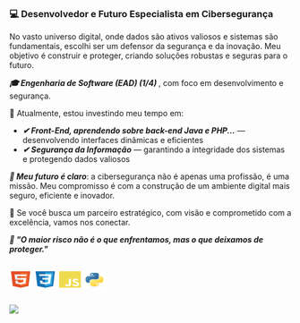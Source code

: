 <h3>💻 Desenvolvedor e Futuro Especialista em Cibersegurança</h3>

<p>No vasto universo digital, onde dados são ativos valiosos e sistemas são fundamentais, escolhi ser um defensor da segurança e da inovação. Meu objetivo é construir e proteger, criando soluções robustas e seguras para o futuro.</p>

<p><strong><em>🎓 Engenharia de Software (EAD) (1/4) </em></strong>, com foco em desenvolvimento e segurança.</p>

<p>🌱 Atualmente, estou investindo meu tempo em:</p>
<ul>
    <li><strong><em>✔ Front-End, aprendendo sobre back-end Java e PHP...</em></strong> — desenvolvendo interfaces dinâmicas e eficientes</li>
    <li><strong><em>✔ Segurança da Informação</em></strong> — garantindo a integridade dos sistemas e protegendo dados valiosos</li>
</ul>

<p><strong><em>🔮 Meu futuro é claro</em></strong>: a cibersegurança não é apenas uma profissão, é uma missão. Meu compromisso é com a construção de um ambiente digital mais seguro, eficiente e inovador.</p>

<p>🔗 Se você busca um parceiro estratégico, com visão e comprometido com a excelência, vamos nos conectar.</p>

<p><em><strong>💬 "O maior risco não é o que enfrentamos, mas o que deixamos de proteger."</strong></em></p>


<div style="display: inline_block"><br>  
  <img align="center" alt="Rafa-HTML" height="30" width="40" src="https://raw.githubusercontent.com/devicons/devicon/master/icons/html5/html5-original.svg">
  <img align="center" alt="Rafa-CSS" height="30" width="40" src="https://raw.githubusercontent.com/devicons/devicon/master/icons/css3/css3-original.svg">
  <img align="center" alt="Rafa-Js" height="30" width="40" src="https://raw.githubusercontent.com/devicons/devicon/master/icons/javascript/javascript-plain.svg">
  <img align="center" alt="Rafa-Python" height="30" width="40" src="https://raw.githubusercontent.com/devicons/devicon/master/icons/python/python-original.svg">
</div>

##

<div> 
  <a href="https://www.linkedin.com/in/miguel-antunes-melo-6b227b357/" target="_blank"><img src="https://img.shields.io/badge/-LinkedIn-%230077B5?style=for-the-badge&logo=linkedin&logoColor=white" target="_blank"></a> 
  
</div>

